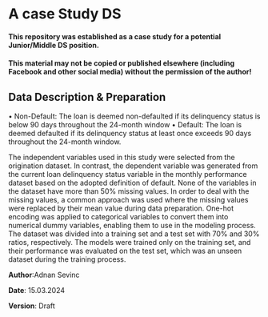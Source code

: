 # A case Study DS

#### This repository was established as a case study for a potential Junior/Middle DS position.
#### This material may not be copied or published elsewhere (including Facebook and other social media) without the permission of the author!


## Data Description & Preparation


• Non-Default: The loan is deemed non-defaulted if its delinquency status is below
90 days throughout the 24-month window
• Default: The loan is deemed defaulted if its delinquency status at least once
exceeds 90 days throughout the 24-month window.

The independent variables used in this study were selected from the origination dataset.
In contrast, the dependent variable was generated from the current loan delinquency status
variable in the monthly performance dataset based on the adopted definition of default. None
of the variables in the dataset have more than 50% missing values. In order to deal with the
missing values, a common approach was used where the missing values were replaced by their
mean value during data preparation. One-hot encoding was applied to categorical variables to
convert them into numerical dummy variables, enabling them to use in the modeling process.
The dataset was divided into a training set and a test set with 70% and 30% ratios, respectively.
The models were trained only on the training set, and their performance was evaluated on the
test set, which was an unseen dataset during the training process. 

**Author**:Adnan Sevinc

**Date**: 15.03.2024

**Version**: Draft

